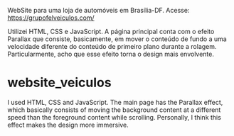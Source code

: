 WebSite para uma loja de automóveis em Brasília-DF. Acesse: https://grupofelveiculos.com/ 

Utilizei HTML, CSS e JavaScript. A página principal conta com o efeito Parallax que consiste, basicamente, em mover o conteúdo de fundo a uma velocidade diferente do conteúdo de primeiro plano durante a rolagem. Particularmente, acho que esse efeito torna o design mais envolvente.



# website_veiculos
I used HTML, CSS and JavaScript. The main page has the Parallax effect, which basically consists of moving the background content at a different speed than the foreground content while scrolling. Personally, I think this effect makes the design more immersive.
